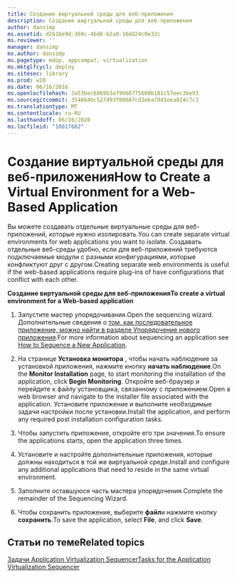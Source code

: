 ```yaml
---
title: Создание виртуальной среды для веб-приложения
description: Создание виртуальной среды для веб-приложения
author: dansimp
ms.assetid: d2b16e9d-369c-4bd6-b2a0-16dd24c0e32c
ms.reviewer: ''
manager: dansimp
ms.author: dansimp
ms.pagetype: mdop, appcompat, virtualization
ms.mktglfcycl: deploy
ms.sitesec: library
ms.prod: w10
ms.date: 06/16/2016
ms.openlocfilehash: 3a53bec6869b3af9666775600b181c57eec3be93
ms.sourcegitcommit: 354664bc527d93f80687cd2eba70d1eea024c7c3
ms.translationtype: MT
ms.contentlocale: ru-RU
ms.lasthandoff: 06/26/2020
ms.locfileid: "10817662"
---
```

# <span data-ttu-id="05ec2-103">Создание виртуальной среды для веб-приложения</span><span class="sxs-lookup"><span data-stu-id="05ec2-103">How to Create a Virtual Environment for a Web-Based Application</span></span>


<span data-ttu-id="05ec2-104">Вы можете создавать отдельные виртуальные среды для веб-приложений, которые нужно изолировать.</span><span class="sxs-lookup"><span data-stu-id="05ec2-104">You can create separate virtual environments for web applications you want to isolate.</span></span> <span data-ttu-id="05ec2-105">Создавать отдельные веб-среды удобно, если для веб-приложений требуются подключаемые модули с разными конфигурациями, которые конфликтуют друг с другом.</span><span class="sxs-lookup"><span data-stu-id="05ec2-105">Creating separate web environments is useful if the web-based applications require plug-ins of have configurations that conflict with each other.</span></span>

**<span data-ttu-id="05ec2-106">Создание виртуальной среды для веб-приложения</span><span class="sxs-lookup"><span data-stu-id="05ec2-106">To create a virtual environment for a Web-based application</span></span>**

1.  <span data-ttu-id="05ec2-107">Запустите мастер упорядочивания.</span><span class="sxs-lookup"><span data-stu-id="05ec2-107">Open the sequencing wizard.</span></span> <span data-ttu-id="05ec2-108">Дополнительные сведения о [том, как последовательное приложение, можно найти в разделе Упорядочение нового приложения](how-to-sequence-a-new-application.md).</span><span class="sxs-lookup"><span data-stu-id="05ec2-108">For more information about sequencing an application see [How to Sequence a New Application](how-to-sequence-a-new-application.md).</span></span>

2.  <span data-ttu-id="05ec2-109">На странице **Установка монитора** , чтобы начать наблюдение за установкой приложения, нажмите кнопку **начать наблюдение**.</span><span class="sxs-lookup"><span data-stu-id="05ec2-109">On the **Monitor Installation** page, to start monitoring the installation of the application, click **Begin Monitoring**.</span></span> <span data-ttu-id="05ec2-110">Откройте веб-браузер и перейдите к файлу установщика, связанному с приложением.</span><span class="sxs-lookup"><span data-stu-id="05ec2-110">Open a web browser and navigate to the installer file associated with the application.</span></span> <span data-ttu-id="05ec2-111">Установите приложение и выполните необходимые задачи настройки после установки.</span><span class="sxs-lookup"><span data-stu-id="05ec2-111">Install the application, and perform any required post installation configuration tasks.</span></span>

3.  <span data-ttu-id="05ec2-112">Чтобы запустить приложение, откройте его три значения.</span><span class="sxs-lookup"><span data-stu-id="05ec2-112">To ensure the applications starts, open the application three times.</span></span>

4.  <span data-ttu-id="05ec2-113">Установите и настройте дополнительные приложения, которые должны находиться в той же виртуальной среде.</span><span class="sxs-lookup"><span data-stu-id="05ec2-113">Install and configure any additional applications that need to reside in the same virtual environment.</span></span>

5.  <span data-ttu-id="05ec2-114">Заполните оставшуюся часть мастера упорядочения.</span><span class="sxs-lookup"><span data-stu-id="05ec2-114">Complete the remainder of the Sequencing Wizard.</span></span>

6.  <span data-ttu-id="05ec2-115">Чтобы сохранить приложение, выберите **файл**и нажмите кнопку **сохранить**.</span><span class="sxs-lookup"><span data-stu-id="05ec2-115">To save the application, select **File**, and click **Save**.</span></span>

## <span data-ttu-id="05ec2-116">Статьи по теме</span><span class="sxs-lookup"><span data-stu-id="05ec2-116">Related topics</span></span>


[<span data-ttu-id="05ec2-117">Задачи Application Virtualization Sequencer</span><span class="sxs-lookup"><span data-stu-id="05ec2-117">Tasks for the Application Virtualization Sequencer</span></span>](tasks-for-the-application-virtualization-sequencer.md)

 

 





